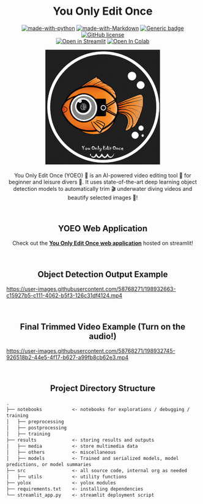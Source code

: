 # <div align="center">You Only Edit Once</div>

<div align="center">

[![made-with-python](https://img.shields.io/badge/Made%20with-Python-blue.svg)](https://www.python.org/)
[![made-with-Markdown](https://img.shields.io/badge/Made%20with-Markdown-1f425f.svg)](http://commonmark.org)
[![Generic badge](https://img.shields.io/badge/STATUS-COMPLETED-<COLOR>.svg)](https://shields.io/)
[![GitHub license](https://img.shields.io/github/license/teyang-lau/HDB_Resale_Prices.svg)](https://github.com/teyang-lau/HDB_Resale_Prices/blob/main/LICENSE)
<br>
[![Open in Streamlit](https://static.streamlit.io/badges/streamlit_badge_black_white.svg)](https://you-only-edit-once.streamlitapp.com/)
<a href="https://colab.research.google.com/github/teyang-lau/you-only-edit-once/blob/main/notebooks/postprocessing/you_only_edit_once.ipynb"><img src="https://colab.research.google.com/assets/colab-badge.svg" alt="Open In Colab"></a>
</div>

<p align="center">
  <img src="results\media\you-only-edit-once-ai-logo.png" width="300">
  <br><br>
  You Only Edit Once (YOEO) 🧠 is an AI-powered video editing tool 🎥 for beginner and leisure divers 🤿. It uses state-of-the-art deep learning object detection models to automatically trim 🎬 underwater diving videos and beautify selected images 📸!
</p>

<br>


## <div align="center">YOEO Web Application</div>
  
<div align="center">
  <p>
    Check out the <b><a href="https://you-only-edit-once.streamlitapp.com/">You Only Edit Once web application</a></b> hosted on streamlit!
  </p>
</div>

<br>

## <div align="center">Object Detection Output Example</div>
https://user-images.githubusercontent.com/58768271/198932663-c15927b5-c111-4062-b5f3-126c31df4124.mp4

<br>

## <div align="center">Final Trimmed Video Example (Turn on the audio!)</div>
https://user-images.githubusercontent.com/58768271/198932745-926518b2-44e5-4f17-b627-a99fb8cb62e3.mp4

<br>

## <div align="center">Project Directory Structure</div>

```
.
├── notebooks           <- notebooks for explorations / debugging / training
│   ├── preprocessing
│   ├── postprocessing
│   ├── training
├── results             <- storing results and outputs
│   ├── media           <- store multimedia data
│   ├── others          <- miscellaneous 
│   ├── models          <- Trained and serialized models, model predictions, or model summaries
├── src                 <- all source code, internal org as needed
│   ├── utils           <- utility functions
├── yolox               <- yolox modules
├── requirements.txt    <- installing dependencies   
└── streamlit_app.py    <- streamlit deployment script
```
